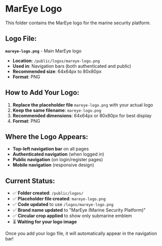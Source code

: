 # MarEye Logo

This folder contains the MarEye logo for the marine security platform.

## Logo File:

**`mareye-logo.png`** - Main MarEye logo
- **Location**: `/public/logos/mareye-logo.png`
- **Used in**: Navigation bars (both authenticated and public)
- **Recommended size**: 64x64px to 80x80px
- **Format**: PNG

## How to Add Your Logo:

1. **Replace the placeholder file** `mareye-logo.png` with your actual logo
2. **Keep the same filename**: `mareye-logo.png`
3. **Recommended dimensions**: 64x64px or 80x80px for best display
4. **Format**: PNG

## Where the Logo Appears:

- **Top-left navigation bar** on all pages
- **Authenticated navigation** (when logged in)
- **Public navigation** (on login/register pages)
- **Mobile navigation** (responsive design)

## Current Status:
- ✅ **Folder created**: `/public/logos/`
- ✅ **Placeholder file created**: `mareye-logo.png`
- ✅ **Code updated** to use `/logos/mareye-logo.png`
- ✅ **Brand name updated** to "MarEye (Marine Security Platform)"
- ✅ **Circular crop applied** to show only submarine emblem
- ⏳ **Waiting for your logo image**

Once you add your logo file, it will automatically appear in the navigation bar!

